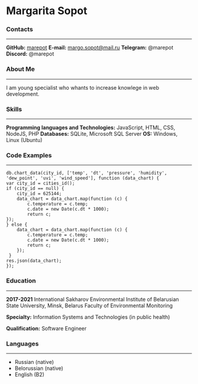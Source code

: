 # __Margarita Sopot__

### Contacts
---
__GitHub:__ [marepot](https://github.com/marepot)
__E-mail:__ margo.sopot@mail.ru
__Telegram:__ @marepot
__Discord:__ @marepot



### About Me
---
I am young specialist who whants to increase knowlege in web development.



### Skills
---
__Programming languages and Technologies:__ JavaScript, HTML, CSS, NodeJS, PHP
__Databases:__ SQLite, Microsoft SQL Server
__OS:__ Windows, Linux (Ubuntu)

### Code Examples
---
    db.chart_data(city_id, ['temp', 'dt', 'pressure', 'humidity', 'dew_point', 'uvi', 'wind_speed'], function (data_chart) {
    var city_id = cities_id();
    if (city_id == null) {
        city_id = 625144;
        data_chart = data_chart.map(function (с) {
            с.temperature = с.temp;
            с.date = new Date(с.dt * 1000);
            return с;
    });
    } else {
        data_chart = data_chart.map(function (с) {
            с.temperature = с.temp;
            с.date = new Date(с.dt * 1000);
            return с;
        });
     }
    res.json(data_chart);
    });

### Education
---
__2017-2021__ International Sakharov Environmental Institute of Belarusian State University, Minsk, Belarus
            Faculty of Environmental Monitoring

__Specialty:__ Information Systems and Technologies (in public health)

__Qualification:__ Software Engineer


### Languages
---
* Russian (native)
* Belorussian (native)
* English (B2)
